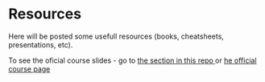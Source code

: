 <h1> Resources </h1>

Here will be posted some usefull resources (books, cheatsheets, presentations, etc).

To see the oficial course slides - go to <a href = "https://github.com/karinakozarova/C-Programming-Exercises/tree/master/Presentations"> the section in this repo </a> or <a href = "elsys.github.io/c-programming"> he official course page </a>
